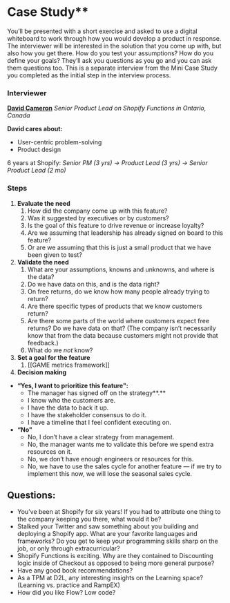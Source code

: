 # Case Study**  
  
You’ll be presented with a short exercise and asked to use a digital whiteboard to work through how you would develop a product in response. The interviewer will be interested in the solution that you come up with, but also how you get there. How do you test your assumptions? How do you define your goals? They’ll ask you questions as you go and you can ask them questions too. This is a separate interview from the Mini Case Study you completed as the initial step in the interview process.

### Interviewer
**[David Cameron](https://www.linkedin.com/in/davidjcameron/)**
*Senior Product Lead on Shopify Functions in Ontario, Canada*

**David cares about:**
- User-centric problem-solving
- Product design

6 years at Shopify: *Senior PM (3 yrs) -> Product Lead (3 yrs) -> Senior Product Lead (2 mo)*

### Steps
1.  **Evaluate the need** 
	1. How did the company come up with this feature?
	2. Was it suggested by executives or by customers?
	3. Is the goal of this feature to drive revenue or increase loyalty?
	4. Are we assuming that leadership has already signed on board to this feature?
	5. Or are we assuming that this is just a small product that we have been given to test?
2.  **Validate the need** 
	1. What are your assumptions, knowns and unknowns, and where is the data? 
	2. Do we have data on this, and is the data right? 
	3. On free returns, do we know how many people already trying to return?
	4. Are there specific types of products that we know customers return? 
	5. Are there some parts of the world where customers expect free returns? Do we have data on that? (The company isn’t necessarily know that from the data because customers might not provide that feedback.)
	6. What do we _not_ know?
3.  **Set a goal for the feature**
	1. [[GAME metrics framework]]
4.  **Decision making**
- **“Yes, I want to prioritize this feature":**
	-   The manager has signed off on the strategy**.**
	-   I know who the customers are.
	-   I have the data to back it up.
	-   I have the stakeholder consensus to do it.
	-   I have a timeline that I feel confident executing on.
- **“No"**
	-   No, I don’t have a clear strategy from management.
	-   No, the manager wants me to validate this before we spend extra resources on it.
	-   No, we don’t have enough engineers or resources for this.
	-   No, we have to use the sales cycle for another feature — if we try to implement this now, we will lose the seasonal sales cycle.

## Questions:
- You've been at Shopify for six years! If you had to attribute one thing to the company keeping you there, what would it be?
- Stalked your Twitter and saw something about you building and deploying a Shopify app. What are your favorite languages and frameworks? Do you get to keep your programming skills sharp on the job, or only through extracurricular?
- Shopify Functions is exciting. Why are they contained to Discounting logic inside of Checkout as opposed to being more general purpose?
- Have any good book recommendations?
- As a TPM at D2L, any interesting insights on the Learning space? (Learning vs. practice and RampEX)
- How did you like Flow? Low code?
